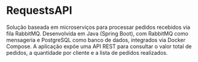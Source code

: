 # RequestsAPI
Solução baseada em microserviços para processar pedidos recebidos via fila RabbitMQ. Desenvolvida em Java (Spring Boot), com RabbitMQ como mensageria e PostgreSQL como banco de dados, integrados via Docker Compose. A aplicação expõe uma API REST para consultar o valor total de pedidos, a quantidade por cliente e a lista de pedidos realizados.
